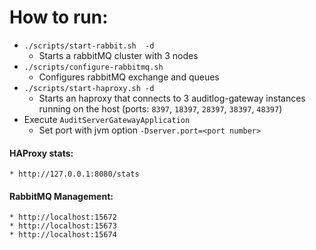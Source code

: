 # How to run:

* `./scripts/start-rabbit.sh  -d`
  * Starts a rabbitMQ cluster with 3 nodes
* `./scripts/configure-rabbitmq.sh`
  * Configures rabbitMQ exchange and queues
* `./scripts/start-haproxy.sh -d`
  * Starts an haproxy that connects to 3 auditlog-gateway instances running on the host (ports: `8397`, `18397`, `28397`, `38397`, `48397`)
* Execute `AuditServerGatewayApplication`
    * Set port with jvm option `-Dserver.port=<port number>` 

#### HAProxy stats:
    * http://127.0.0.1:8080/stats

#### RabbitMQ Management: 
    * http://localhost:15672
    * http://localhost:15673
    * http://localhost:15674